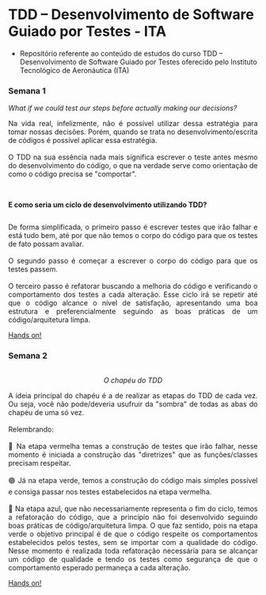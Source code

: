 # TDD – Desenvolvimento de Software Guiado por Testes - ITA

* Repositório referente ao conteúdo de estudos do curso TDD – Desenvolvimento de Software Guiado por Testes
oferecido pelo Instituto Tecnológico de Aeronáutica (ITA)

### Semana 1

*What if we could test our steps before actually making our decisions?*

<p align="justify">
Na vida real, infelizmente, não é possível utilizar dessa estratégia para tomar nossas decisões. Porém, quando se trata no desenvolvimento/escrita de códigos é possível aplicar essa estratégia.
<br><br>
O TDD na sua essência nada mais significa escrever o teste antes mesmo do desenvolvimento do código, o que na verdade serve como orientação de como o código precisa se "comportar".
</p>
<br>

**E como seria um ciclo de desenvolvimento utilizando TDD?**

<p align="center">
  <img src="https://media.licdn.com/dms/image/C5612AQEgUhEh3bsfEA/article-cover_image-shrink_600_2000/0/1602842572875?e=2147483647&v=beta&t=8SIZbd5dIYb3rJ4fpZMyX5ZYiYsBKKShfiJycEl7Db0" alt="">
</p>

<p align="justify">
De forma simplificada, o primeiro passo é escrever testes que irão falhar e está tudo bem, até por que não temos o corpo do código para que os testes de fato possam avaliar.
<br><br>
O segundo passo é começar a escrever o corpo do código para que os testes passem.
<br><br>
O terceiro passo é refatorar buscando a melhoria do código e verificando o comportamento dos testes a cada alteração.
Esse ciclo irá se repetir até que o código alcance o nível de satisfação, apresentando uma boa estrutura e preferencialmente seguindo as boas práticas de um código/arquitetura limpa.
</p>


[Hands on!](https://github.com/Lukasveiga/curso-tdd-ita/tree/main/src/tdd/ita/semana01/handson)

### Semana 2

<div align="center">
<img src="https://encrypted-tbn0.gstatic.com/images?q=tbn:ANd9GcSHkH69dUHyhfycQNJcI_Dk_nz3vC5-yneQMg&usqp=CAU" alt="">
</div>
<p align="center"><i>O chapéu do TDD</i></p>

<p align="justify">
A ideia principal do chapéu é a de realizar as etapas do TDD de cada vez. Ou seja, você não pode/deveria usufruir da "sombra" de todas as abas do chapéu de uma só vez.
<br><br>
Relembrando:
<br><br>
🔴 Na etapa vermelha temas a construção de testes que irão falhar, nesse momento é iniciada a construção das "diretrizes" que as funções/classes precisam respeitar.
<br><br>
🟢 Já na etapa verde, temos a construção do código mais simples possível e consiga passar nos testes estabelecidos na etapa vermelha.
<br><br>
🔵 Na etapa azul, que não necessariamente representa o fim do ciclo, temos a refatoração do código, que a princípio não foi desenvolvido seguindo boas práticas de código/arquitetura limpa. O que faz sentido, pois na etapa verde o objetivo principal é de que o código respeite os comportamentos estabelecidos pelos testes, sem se importar com a qualidade do código.
Nesse momento é realizada toda refatoração necessária para se alcançar um código de qualidade e tendo os testes como segurança de que o comportamento esperado permaneça a cada alteração.
</p>

[Hands on!](https://github.com/Lukasveiga/curso-tdd-ita/tree/main/src/tdd/ita/semana02/handson)










